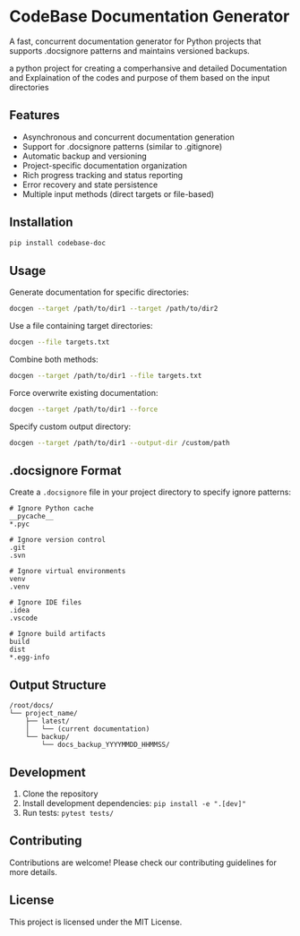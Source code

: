 # CodeBase Documentation Generator

A fast, concurrent documentation generator for Python projects that supports .docsignore patterns and maintains versioned backups.

a python project for creating a comperhansive and detailed Documentation and Explaination of the codes and purpose of them based on the input directories

## Features

- Asynchronous and concurrent documentation generation
- Support for .docsignore patterns (similar to .gitignore)
- Automatic backup and versioning
- Project-specific documentation organization
- Rich progress tracking and status reporting
- Error recovery and state persistence
- Multiple input methods (direct targets or file-based)

## Installation

```bash
pip install codebase-doc
```

## Usage

Generate documentation for specific directories:
```bash
docgen --target /path/to/dir1 --target /path/to/dir2
```

Use a file containing target directories:
```bash
docgen --file targets.txt
```

Combine both methods:
```bash
docgen --target /path/to/dir1 --file targets.txt
```

Force overwrite existing documentation:
```bash
docgen --target /path/to/dir1 --force
```

Specify custom output directory:
```bash
docgen --target /path/to/dir1 --output-dir /custom/path
```

## .docsignore Format

Create a `.docsignore` file in your project directory to specify ignore patterns:

```
# Ignore Python cache
__pycache__
*.pyc

# Ignore version control
.git
.svn

# Ignore virtual environments
venv
.venv

# Ignore IDE files
.idea
.vscode

# Ignore build artifacts
build
dist
*.egg-info
```

## Output Structure

```
/root/docs/
└── project_name/
    ├── latest/
    │   └── (current documentation)
    └── backup/
        └── docs_backup_YYYYMMDD_HHMMSS/
```

## Development

1. Clone the repository
2. Install development dependencies: `pip install -e ".[dev]"`
3. Run tests: `pytest tests/`

## Contributing

Contributions are welcome! Please check our contributing guidelines for more details.

## License

This project is licensed under the MIT License.
